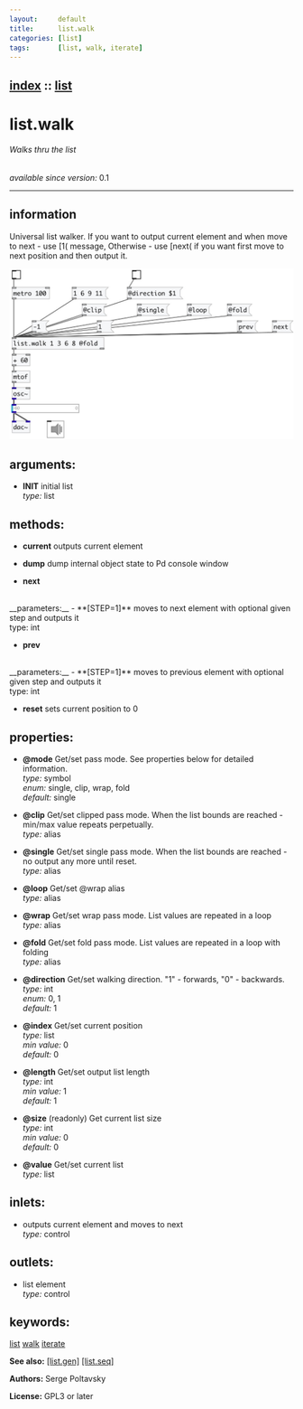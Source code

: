 ```yaml
---
layout:     default
title:      list.walk
categories: [list]
tags:       [list, walk, iterate]
---
```

[index](index.html) :: [list](category_list.html)
---

# list.walk

###### Walks thru the list

*available since version:* 0.1

---


## information
Universal list walker. If you want to output current element and when move to next - use [1( message, Otherwise - use [next( if you want first move to next position and then output it.


[![example](../examples/img/list.walk.jpg)](../examples/pd/list.walk.pd)



## arguments:

* **INIT**
initial list<br>
_type:_ list<br>



## methods:

* **current**
outputs current element<br>

* **dump**
dump internal object state to Pd console window<br>

* **next**
<br>
  __parameters:__
  - **[STEP=1]** moves to next element with optional given step and outputs it<br>
    type: int <br>

* **prev**
<br>
  __parameters:__
  - **[STEP=1]** moves to previous element with optional given step and outputs it<br>
    type: int <br>

* **reset**
sets current position to 0<br>




## properties:

* **@mode** 
Get/set pass mode. See properties below for detailed information.<br>
_type:_ symbol<br>
_enum:_ single, clip, wrap, fold<br>
_default:_ single<br>

* **@clip** 
Get/set clipped pass mode. When the list bounds are reached - min/max value repeats
perpetually.<br>
_type:_ alias<br>

* **@single** 
Get/set single pass mode. When the list bounds are reached - no output any more until
reset.<br>
_type:_ alias<br>

* **@loop** 
Get/set @wrap alias<br>
_type:_ alias<br>

* **@wrap** 
Get/set wrap pass mode. List values are repeated in a loop<br>
_type:_ alias<br>

* **@fold** 
Get/set fold pass mode. List values are repeated in a loop with folding<br>
_type:_ alias<br>

* **@direction** 
Get/set walking direction. &#34;1&#34; - forwards, &#34;0&#34; - backwards.<br>
_type:_ int<br>
_enum:_ 0, 1<br>
_default:_ 1<br>

* **@index** 
Get/set current position<br>
_type:_ list<br>
_min value:_ 0<br>
_default:_ 0<br>

* **@length** 
Get/set output list length<br>
_type:_ int<br>
_min value:_ 1<br>
_default:_ 1<br>

* **@size** (readonly)
Get current list size<br>
_type:_ int<br>
_min value:_ 0<br>
_default:_ 0<br>

* **@value** 
Get/set current list<br>
_type:_ list<br>



## inlets:

* outputs current element and moves to next<br>
_type:_ control



## outlets:

* list element<br>
_type:_ control



## keywords:

[list](keywords/list.html)
[walk](keywords/walk.html)
[iterate](keywords/iterate.html)



**See also:**
[\[list.gen\]](list.gen.html)
[\[list.seq\]](list.seq.html)




**Authors:** Serge Poltavsky




**License:** GPL3 or later





